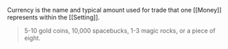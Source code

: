 Currency is the name and typical amount used for trade that one [[Money]] represents within the [[Setting]].

> 5-10 gold coins, 10,000 spacebucks, 1-3 magic rocks, or a piece of eight.